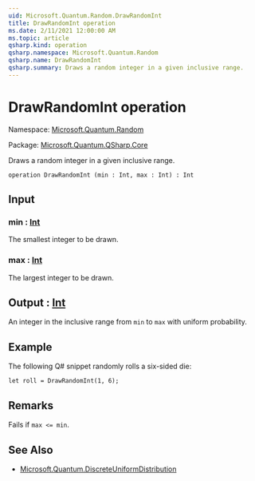 ```yaml
---
uid: Microsoft.Quantum.Random.DrawRandomInt
title: DrawRandomInt operation
ms.date: 2/11/2021 12:00:00 AM
ms.topic: article
qsharp.kind: operation
qsharp.namespace: Microsoft.Quantum.Random
qsharp.name: DrawRandomInt
qsharp.summary: Draws a random integer in a given inclusive range.
---
```


# DrawRandomInt operation

Namespace: [Microsoft.Quantum.Random](xref:Microsoft.Quantum.Random)

Package: [Microsoft.Quantum.QSharp.Core](https://nuget.org/packages/Microsoft.Quantum.QSharp.Core)


Draws a random integer in a given inclusive range.

```qsharp
operation DrawRandomInt (min : Int, max : Int) : Int
```


## Input

### min : [Int](xref:microsoft.quantum.lang-ref.int)

The smallest integer to be drawn.


### max : [Int](xref:microsoft.quantum.lang-ref.int)

The largest integer to be drawn.



## Output : [Int](xref:microsoft.quantum.lang-ref.int)

An integer in the inclusive range from `min` to `max` with uniformprobability.

## Example

The following Q# snippet randomly rolls a six-sided die:```Q#let roll = DrawRandomInt(1, 6);```

## Remarks

Fails if `max <= min`.

## See Also

- [Microsoft.Quantum.DiscreteUniformDistribution](xref:Microsoft.Quantum.DiscreteUniformDistribution)